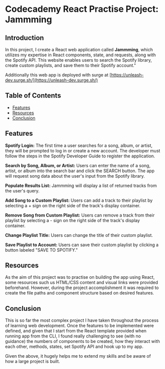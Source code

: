 # Codecademy React Practise Project: Jammming

## Introduction

In this project, I create a React web application called **Jammming**, which utilizes my expertise in React components, state, and requests, along with the Spotify API. This website enables users to search the Spotify library, create custom playlists, and save them to their Spotify account."

Additionally this web app is deployed with surge at [https://unleash-dev.surge.sh/](https://unleash-dev.surge.sh/)

## Table of Contents

- [Features](#features)
- [Resources](#resources)
- [Conclusion](#conclusion)

## Features

**Spotify Login:** The first time a user searches for a song, album, or artist, they will be prompted to log in or create a new account. The developer must follow the steps in the Spotify Developer Guide to register the application.

**Search by Song, Album, or Artist:** Users can enter the name of a song, artist, or album into the search bar and click the SEARCH button. The app will request song data about the user's input from the Spotify library.

**Populate Results List:** Jammming will display a list of returned tracks from the user's query.

**Add Song to a Custom Playlist:** Users can add a track to their playlist by selecting a + sign on the right side of the track's display container.

**Remove Song from Custom Playlist:** Users can remove a track from their playlist by selecting a - sign on the right side of the track's display container.

**Change Playlist Title:** Users can change the title of their custom playlist.

**Save Playlist to Account:** Users can save their custom playlist by clicking a button labeled "SAVE TO SPOTIFY."

## Resources

As the aim of this project was to practise on building the app using React, some resources such us HTML/CSS content and visual links were provided beforehand. However, during the project accomplishment it was required to create the file paths and component structure based on desired features.

## Conclusion

This is so far the most complex project I have taken throughout the process of learning web development. Once the features to be implemented were defined, and given that I start from the React template provided when running app from the CLI, I found really challenging to see (with no guidance) the numbers of components to be created, how they interact with each other, methods, states, set Spotify API and hook up to my app.

Given the above, it hugely helps me to extend my skills and be aware of how a large project is built.
